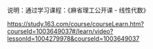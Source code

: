 说明：通过学习课程：《麻省理工公开课 - 线性代数》

https://study.163.com/course/courseLearn.htm?courseId=1003649037#/learn/video?lessonId=1004279978&courseId=1003649037